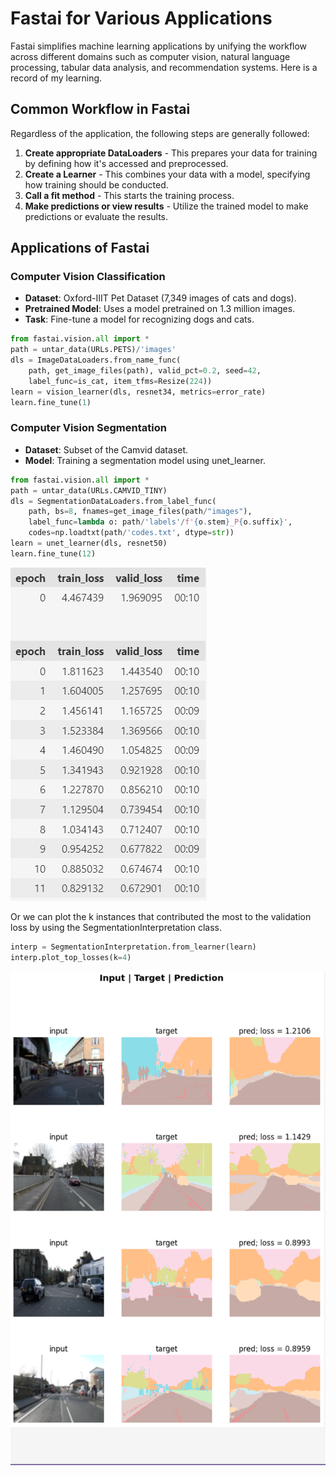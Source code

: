 # Fastai for Various Applications

Fastai simplifies machine learning applications by unifying the workflow across different domains such as computer vision, natural language processing, tabular data analysis, and recommendation systems. Here is a record of my learning.

## Common Workflow in Fastai

Regardless of the application, the following steps are generally followed:

1. **Create appropriate DataLoaders** - This prepares your data for training by defining how it's accessed and preprocessed.
2. **Create a Learner** - This combines your data with a model, specifying how training should be conducted.
3. **Call a fit method** - This starts the training process.
4. **Make predictions or view results** - Utilize the trained model to make predictions or evaluate the results.

## Applications of Fastai

### Computer Vision Classification

- **Dataset**: Oxford-IIIT Pet Dataset (7,349 images of cats and dogs).
- **Pretrained Model**: Uses a model pretrained on 1.3 million images.
- **Task**: Fine-tune a model for recognizing dogs and cats.

```python
from fastai.vision.all import *
path = untar_data(URLs.PETS)/'images'
dls = ImageDataLoaders.from_name_func(
    path, get_image_files(path), valid_pct=0.2, seed=42,
    label_func=is_cat, item_tfms=Resize(224))
learn = vision_learner(dls, resnet34, metrics=error_rate)
learn.fine_tune(1)
```

### Computer Vision Segmentation

- **Dataset**: Subset of the Camvid dataset.
- **Model**: Training a segmentation model using unet_learner.

```python
from fastai.vision.all import *
path = untar_data(URLs.CAMVID_TINY)
dls = SegmentationDataLoaders.from_label_func(
    path, bs=8, fnames=get_image_files(path/"images"),
    label_func=lambda o: path/'labels'/f'{o.stem}_P{o.suffix}',
    codes=np.loadtxt(path/'codes.txt', dtype=str))
learn = unet_learner(dls, resnet50)
learn.fine_tune(12)
```

![](/images/seg1.jpg "Results")

Or we can plot the k instances that contributed the most to the validation loss by using the SegmentationInterpretation class.

```python
interp = SegmentationInterpretation.from_learner(learn)
interp.plot_top_losses(k=4)
```

![](/images/seg2.jpg "Show")

